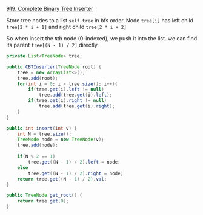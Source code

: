 [919. Complete Binary Tree Inserter](https://leetcode.com/problems/complete-binary-tree-inserter/)

Store tree nodes to a list `self.tree` in bfs order.
Node `tree[i]` has left child `tree[2 * i + 1]` and right child `tree[2 * i + 2]`

So when insert the `N`th node (0-indexed), we push it into the list.
we can find its parent `tree[(N - 1) / 2]` directly.

```java
private List<TreeNode> tree;

public CBTInserter(TreeNode root) {
    tree = new ArrayList<>();
    tree.add(root);
    for(int i = 0; i < tree.size(); i++){
        if(tree.get(i).left != null)
            tree.add(tree.get(i).left);
        if(tree.get(i).right != null)
            tree.add(tree.get(i).right);
    }
}

public int insert(int v) {
    int N = tree.size();
    TreeNode node = new TreeNode(v);
    tree.add(node);
    
    if(N % 2 == 1)
        tree.get((N - 1) / 2).left = node;
    else
        tree.get((N - 1) / 2).right = node;
    return tree.get((N - 1) / 2).val;
}

public TreeNode get_root() {
    return tree.get(0);
}
```

